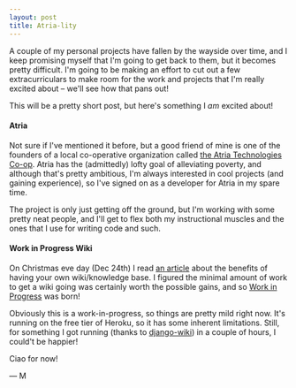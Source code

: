 ```yaml
---
layout: post
title: Atria-lity
---
```

A couple of my personal projects have fallen by the wayside over time, and I
keep promising myself that I'm going to get back to them, but it becomes pretty
difficult. I'm going to be making an effort to cut out a few extracurriculars to
make room for the work and projects that I'm really excited about – we'll see
how that pans out!

This will be a pretty short post, but here's something I _am_ excited about!

#### Atria

Not sure if I've mentioned it before, but a good friend of mine is one of the
founders of a local co-operative organization called
[the Atria Technologies Co-op](https://www.atria.coop/). Atria has the
(admittedly) lofty goal of alleviating poverty, and although that's pretty
ambitious, I'm always interested in cool projects (and gaining experience), so
I've signed on as a developer for Atria in my spare time.

The project is only just getting off the ground, but I'm working with some
pretty neat people, and I'll get to flex both my instructional muscles and the
ones that I use for writing code and such.

#### Work in Progress Wiki

On Christmas eve day (Dec 24th) I read
[an article](https://hackernoon.com/why-i-created-my-own-wiki-c41b670250d2)
about the benefits of having your own wiki/knowledge base. I figured the minimal
amount of work to get a wiki going was certainly worth the possible gains, and
so [Work in Progress](http://wiki.mitchellburton.ca) was born!

Obviously this is a work-in-progress, so things are pretty mild right now. It's
running on the free tier of Heroku, so it has some inherent limitations. Still,
for something I got running (thanks to
[django-wiki](https://github.com/django-wiki/django-wiki/)) in a couple of hours,
I could't be happier!

Ciao for now!

— M
